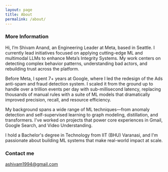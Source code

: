```yaml
---
layout: page
title: About
permalink: /about/
---
```


### More Information

Hi, I’m Shivam Anand, an Engineering Leader at Meta, based in Seattle. I currently lead initiatives focused on applying cutting-edge ML and multimodal LLMs to enhance Meta’s Integrity Systems. My work centers on detecting complex behavior patterns, understanding bad actors, and rebuilding trust across the platform.

Before Meta, I spent 7+ years at Google, where I led the redesign of the Ads anti-spam and fraud detection system. I scaled it from the ground up to handle over a trillion events per day with sub-millisecond latency, replacing thousands of manual rules with a suite of ML models that dramatically improved precision, recall, and resource efficiency.

My background spans a wide range of ML techniques—from anomaly detection and self-supervised learning to graph modeling, distillation, and transformers. I've worked on projects that power core experiences in Gmail, Google Search, and Video Understanding.

I hold a Bachelor's degree in Technology from IIT (BHU) Varanasi, and I'm passionate about building ML systems that make real-world impact at scale.

### Contact me

[ashivam1994@gmail.com](mailto:ashivam1994@gmail.com)